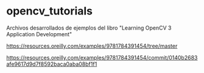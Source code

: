 # opencv_tutorials

Archivos desarrollados de ejemplos del libro "Learning OpenCV 3 Application Development"

https://resources.oreilly.com/examples/9781784391454/tree/master

https://resources.oreilly.com/examples/9781784391454/commit/0140b2683afe9617d9d7f8592baca0aba08bf1f1
